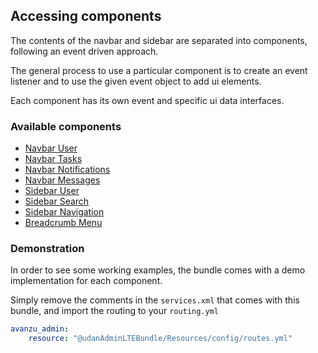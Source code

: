 ## Accessing components
The contents of the navbar and sidebar are separated into components, following an event driven approach.

The general process to use a particular component is to create an event listener and to use the given event object to add ui elements.

Each component has its own event and specific ui data interfaces.

### Available components

* [Navbar User](navbar_user.md)
* [Navbar Tasks](navbar_tasks.md)
* [Navbar Notifications](navbar_notifications.md)
* [Navbar Messages](navbar_messages.md)
* [Sidebar User](sidebar_user.md)
* [Sidebar Search](sidebar_search.md)
* [Sidebar Navigation](sidebar_navigation.md)
* [Breadcrumb Menu](breadcrumbs.md)

### Demonstration

In order to see some working examples, the bundle comes with a demo implementation for each component.

Simply remove the comments in the `services.xml` that comes with this bundle, and import the routing to your `routing.yml`
```yaml
avanzu_admin:
    resource: "@udanAdminLTEBundle/Resources/config/routes.yml"

```
